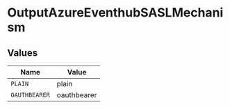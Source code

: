 # OutputAzureEventhubSASLMechanism


## Values

| Name          | Value         |
| ------------- | ------------- |
| `PLAIN`       | plain         |
| `OAUTHBEARER` | oauthbearer   |